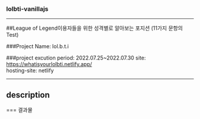 ### lolbti-vanillajs
---
##League of Legend이용자들을 위한 성격별로 알아보는 포지션 (11가지 문항의 Test)

###Project Name: lol.b.t.i

###project excution period: 2022.07.25~2022.07.30
site: <a href="https://whatisyourlolbti.netlify.app/">https://whatisyourlolbti.netlify.app/</a>
</br>
hosting-site: netlify


---
description 
---
===
결과물
